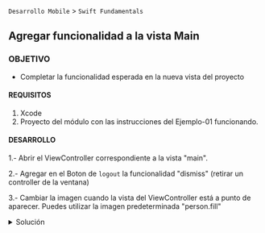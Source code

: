  

`Desarrollo Mobile` > `Swift Fundamentals`

## Agregar funcionalidad a la vista Main

### OBJETIVO 

- Completar la funcionalidad esperada en la nueva vista del proyecto

#### REQUISITOS 

1. Xcode
2. Proyecto del módulo con las instrucciones del Ejemplo-01 funcionando.

#### DESARROLLO

1.- Abrir el ViewController correspondiente a la vista "main".

2.- Agregar en el Boton de  `logout` la funcionalidad "dismiss" (retirar un controller de la ventana)

3.- Cambiar la imagen cuando la vista del ViewController está a punto de aparecer. Puedes utilizar la imagen predeterminada "person.fill"


<details>
        <summary>Solución</summary>
<p> Funcion dismiss: </p>

	@IBAction func logout(_ sender: Any) {
		dismiss(animated: true, completion: nil)
	}

<p> Cambio de imagen: </p>

```
 override func viewWillAppear(_ animated: Bool) {
     super.viewWillAppear(animated)
     imagen.image = UIImage(systemName: "person.fill")
 }
```



</details>